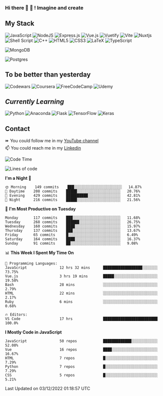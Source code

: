 ### Hi there 👋 🤖 ! Imagine and create

## My Stack
![JavaScript](https://img.shields.io/badge/javascript-%23323330.svg?style=for-the-badge&logo=javascript&logoColor=%23F7DF1E) ![NodeJS](https://img.shields.io/badge/node.js-6DA55F?style=for-the-badge&logo=node.js&logoColor=white) <img alt="Express.js" src="https://img.shields.io/badge/express.js%20-%23404d59.svg?&style=for-the-badge"/> ![Vue.js](https://img.shields.io/badge/vuejs-%2335495e.svg?style=for-the-badge&logo=vuedotjs&logoColor=%234FC08D) ![Vuetify](https://img.shields.io/badge/Vuetify-1867C0?style=for-the-badge&logo=vuetify&logoColor=AEDDFF) ![Vite](https://img.shields.io/badge/vite-%23646CFF.svg?style=for-the-badge&logo=vite&logoColor=white) ![Nuxtjs](https://img.shields.io/badge/Nuxt-002E3B?style=for-the-badge&logo=nuxtdotjs&logoColor=#00DC82) ![Shell Script](https://img.shields.io/badge/shell_script-%23121011.svg?style=for-the-badge&logo=gnu-bash&logoColor=white) ![C++](https://img.shields.io/badge/c++-%2300599C.svg?style=for-the-badge&logo=c%2B%2B&logoColor=white) ![HTML5](https://img.shields.io/badge/html5-%23E34F26.svg?style=for-the-badge&logo=html5&logoColor=white) ![CSS3](https://img.shields.io/badge/css3-%231572B6.svg?style=for-the-badge&logo=css3&logoColor=white) ![LaTeX](https://img.shields.io/badge/latex-%23008080.svg?style=for-the-badge&logo=latex&logoColor=white) ![TypeScript](https://img.shields.io/badge/typescript-%23007ACC.svg?style=for-the-badge&logo=typescript&logoColor=white)
<div>
  <img alt="MongoDB" src ="https://img.shields.io/badge/MongoDB-%234ea94b.svg?&style=for-the-badge&logo=mongodb&logoColor=white"/>
  
  ![Postgres](https://img.shields.io/badge/postgres-%23316192.svg?style=for-the-badge&logo=postgresql&logoColor=white)
</div>

## To be better than yesterday
![Codewars](https://img.shields.io/badge/Codewars-B1361E?style=for-the-badge&logo=codewars&logoColor=grey)
  ![Coursera](https://img.shields.io/badge/Coursera-%230056D2.svg?style=for-the-badge&logo=Coursera&logoColor=white)
  ![FreeCodeCamp](https://img.shields.io/badge/Freecodecamp-%23123.svg?&style=for-the-badge&logo=freecodecamp&logoColor=green)
  ![Udemy](https://img.shields.io/badge/Udemy-A435F0?style=for-the-badge&logo=Udemy&logoColor=white)

## *Currently Learning*
![Python](https://img.shields.io/badge/python-3670A0?style=for-the-badge&logo=python&logoColor=ffdd54) ![Anaconda](https://img.shields.io/badge/Anaconda-%2344A833.svg?style=for-the-badge&logo=anaconda&logoColor=white) 
![Flask](https://img.shields.io/badge/flask-%23000.svg?style=for-the-badge&logo=flask&logoColor=white) ![TensorFlow](https://img.shields.io/badge/TensorFlow-%23FF6F00.svg?style=for-the-badge&logo=TensorFlow&logoColor=white) ![Keras](https://img.shields.io/badge/Keras-%23D00000.svg?style=for-the-badge&logo=Keras&logoColor=white)

## Contact
⏩ You could follow me in my <a href="https://www.youtube.com/c/ViktorJimenezF" target="blank">YouTube channel</a>   <br>
📫 You could reach me in my <a href="https://www.linkedin.com/in/victorjuanjimenez/" target="blank">Linkedin</a>  

<!--START_SECTION:waka-->
![Code Time](http://img.shields.io/badge/Code%20Time-510%20hrs%2059%20mins-blue)

![Lines of code](https://img.shields.io/badge/From%20Hello%20World%20I%27ve%20Written-244%20Thousand%20lines%20of%20code-blue)

**I'm a Night 🦉** 

```text
🌞 Morning    149 commits    ███░░░░░░░░░░░░░░░░░░░░░░   14.87% 
🌆 Daytime    208 commits    █████░░░░░░░░░░░░░░░░░░░░   20.76% 
🌃 Evening    429 commits    ██████████░░░░░░░░░░░░░░░   42.81% 
🌙 Night      216 commits    █████░░░░░░░░░░░░░░░░░░░░   21.56%

```
📅 **I'm Most Productive on Tuesday** 

```text
Monday       117 commits    ███░░░░░░░░░░░░░░░░░░░░░░   11.68% 
Tuesday      268 commits    ██████░░░░░░░░░░░░░░░░░░░   26.75% 
Wednesday    160 commits    ████░░░░░░░░░░░░░░░░░░░░░   15.97% 
Thursday     137 commits    ███░░░░░░░░░░░░░░░░░░░░░░   13.67% 
Friday       65 commits     █░░░░░░░░░░░░░░░░░░░░░░░░   6.49% 
Saturday     164 commits    ████░░░░░░░░░░░░░░░░░░░░░   16.37% 
Sunday       91 commits     ██░░░░░░░░░░░░░░░░░░░░░░░   9.08%

```


📊 **This Week I Spent My Time On** 

```text
💬 Programming Languages: 
JavaScript               12 hrs 32 mins      ██████████████████░░░░░░░   73.75% 
Vue.js                   3 hrs 19 mins       █████░░░░░░░░░░░░░░░░░░░░   19.58% 
Bash                     28 mins             ░░░░░░░░░░░░░░░░░░░░░░░░░   2.79% 
HTML                     22 mins             ░░░░░░░░░░░░░░░░░░░░░░░░░   2.17% 
Ruby                     6 mins              ░░░░░░░░░░░░░░░░░░░░░░░░░   0.68%

🔥 Editors: 
VS Code                  17 hrs              █████████████████████████   100.0%

```

**I Mostly Code in JavaScript** 

```text
JavaScript               50 repos            █████████████░░░░░░░░░░░░   52.08% 
Vue                      16 repos            ████░░░░░░░░░░░░░░░░░░░░░   16.67% 
HTML                     7 repos             █░░░░░░░░░░░░░░░░░░░░░░░░   7.29% 
Python                   7 repos             █░░░░░░░░░░░░░░░░░░░░░░░░   7.29% 
CSS                      5 repos             █░░░░░░░░░░░░░░░░░░░░░░░░   5.21%

```



 Last Updated on 03/12/2022 01:18:57 UTC
<!--END_SECTION:waka-->

<!--
**ViktorJJF/ViktorJJF** is a ✨ _special_ ✨ repository because its `README.md` (this file) appears on your GitHub profile.



Here are some ideas to get you started:

- 🔭 I’m currently working on ...
- 🌱 I’m currently learning ...
- 👯 I’m looking to collaborate on ...
- 🤔 I’m looking for help with ...
- 💬 Ask me about ...
- 📫 How to reach me: ...
- 😄 Pronouns: ...
- ⚡ Fun fact: ...
-->
